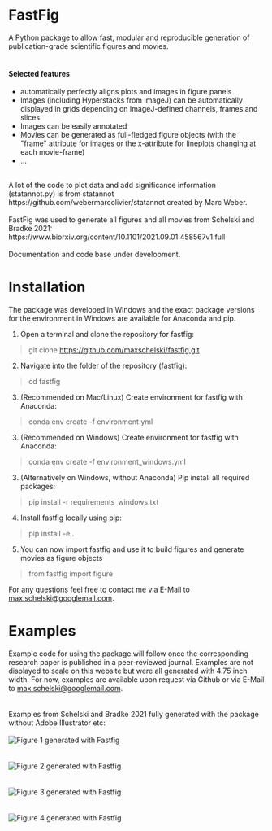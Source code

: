 # FastFig
A Python package to allow fast, modular and reproducible generation of publication-grade scientific figures and movies.<br/>
<br/>
#### Selected features
- automatically perfectly aligns plots and images in figure panels
- Images (including Hyperstacks from ImageJ) can be automatically displayed in grids depending on ImageJ-defined channels, frames and slices
- Images can be easily annotated
- Movies can be generated as full-fledged figure objects (with the "frame" attribute for images or the x-attribute for lineplots changing at each movie-frame) 
- ...
<br/>
A lot of the code to plot data and add significance information (statannot.py) is from statannot https://github.com/webermarcolivier/statannot created by Marc Weber.<br/>
<br/>
FastFig was used to generate all figures and all movies from Schelski and Bradke 2021:<br/>
https://www.biorxiv.org/content/10.1101/2021.09.01.458567v1.full <br/>
<br/>
Documentation and code base under development.<br/>

# Installation

The package was developed in Windows and the exact package versions for the environment in Windows are available for Anaconda and pip.
<br/>
1. Open a terminal and clone the repository for fastfig:
> git clone https://github.com/maxschelski/fastfig.git
2. Navigate into the folder of the repository (fastfig):
> cd fastfig
3. (Recommended on Mac/Linux) Create environment for fastfig with Anaconda:
> conda env create -f environment.yml
3. (Recommended on Windows) Create environment for fastfig with Anaconda:
> conda env create -f environment_windows.yml
3. (Alternatively on Windows, without Anaconda) Pip install all required packages:
> pip install -r requirements_windows.txt
4. Install fastfig locally using pip:
> pip install -e .
5. You can now import fastfig and use it to build figures and generate movies as figure objects
> from fastfig import figure

For any questions feel free to contact me via E-Mail to max.schelski@googlemail.com.
# Examples
Example code for using the package will follow once the corresponding research paper is published in a peer-reviewed journal. Examples are not displayed to scale on this website but were all generated with 4.75 inch width.
For now, examples are available upon request via Github or via E-Mail to max.schelski@googlemail.com.<br/>
<br/>
<br/>
Examples from Schelski and Bradke 2021 fully generated with the package without Adobe Illustrator etc:<br/>
<br/>
![Figure 1 generated with Fastfig](https://www.biorxiv.org/content/biorxiv/early/2021/09/03/2021.09.01.458567/F1.large.jpg)<br/>
<br/>
<br/>
![Figure 2 generated with Fastfig](https://www.biorxiv.org/content/biorxiv/early/2021/09/03/2021.09.01.458567/F2.large.jpg)<br/>
<br/>
<br/>
![Figure 3 generated with Fastfig](https://www.biorxiv.org/content/biorxiv/early/2021/09/03/2021.09.01.458567/F3.large.jpg)<br/>
<br/>
<br/>
![Figure 4 generated with Fastfig](https://www.biorxiv.org/content/biorxiv/early/2021/09/03/2021.09.01.458567/F4.large.jpg)<br/>
<br/>
